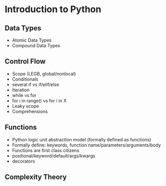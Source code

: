 # Introduction to Python

## Data Types
* Atomic Data Types
* Compound Data Types

## Control Flow
* Scope (LEGB, global/nonlocal)
* Conditionals
* several if vs if/elif/else
* Iteration
* while vs for
* for i in range() vs for i in X
* Leaky scope
* Comprehensions

## Functions
* Python logic unit abstraction model (formally defined as functions)
* Formally define: keywords, function name/parameters/arguments/body
* Functions are first class citizens
* positional/keyword/default/args/kwargs
* decorators

## Complexity Theory
